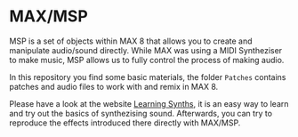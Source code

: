 # MAX/MSP

MSP is a set of objects within MAX 8 that allows you to create and manipulate audio/sound directly. While MAX was using a MIDI Syntheziser to make music, MSP allows us
to fully control the process of making audio.

In this repository you find some basic materials, the folder `Patches` contains patches and audio files to work with and remix in MAX 8.

Please have a look at the website [Learning Synths](https://learningsynths.ableton.com/en/get-started), it is an easy way to learn and try out the basics of
synthezising sound. Afterwards, you can try to reproduce the effects introduced there directly with MAX/MSP.
